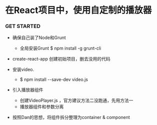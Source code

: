 # 在React项目中，使用自定制的播放器

### GET STARTED

* 确保自己装了Node和Grunt
  * 全局安装Grunt $ npm install -g grunt-cli

* create-react-app 创建初始项目，删去没用的代码

* 安装video.
  * $ npm install --save-dev video.js

* 引入播放器组件
  * 创建VideoPlayer.js ，官方建议方法二没跑通，先用方法一
  * 播放器组件和参数分离

* 按照Dan的思想，将组件拆分整理为container & component
